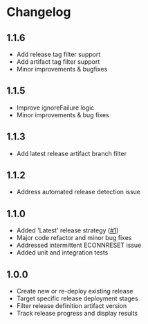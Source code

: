 # Changelog

## 1.1.6

- Add release tag filter support
- Add artifact tag filter support
- Minor improvements & bugfixes

## 1.1.5

- Improve ignoreFailure logic
- Minor improvements & bug fixes

## 1.1.3

- Add latest release artifact branch filter

## 1.1.2

- Address automated release detection issue

## 1.1.0

- Added 'Latest' release strategy ([#1](https://github.com/dmitryserbin/orchestrator/issues/1))
- Major code refactor and minor bug fixes
- Addressed intermittent ECONNRESET issue 
- Added unit and integration tests

## 1.0.0

- Create new or re-deploy existing release
- Target specific release deployment stages
- Filter release definition artifact version
- Track release progress and display results
